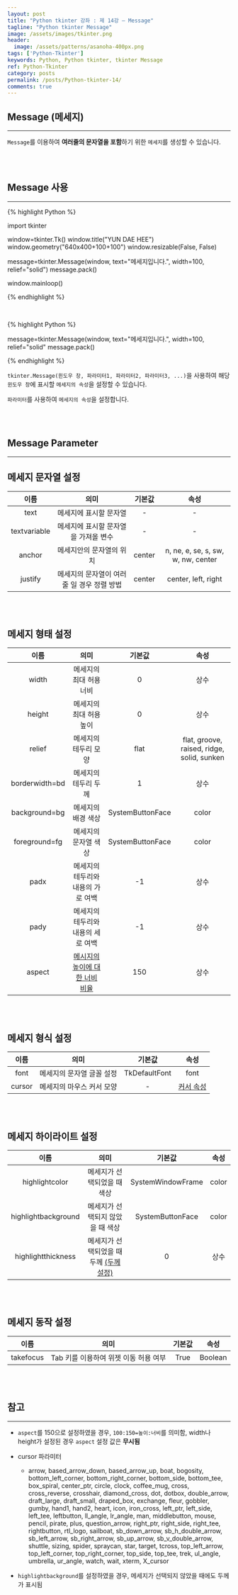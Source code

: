 ```yaml
---
layout: post
title: "Python tkinter 강좌 : 제 14강 – Message"
tagline: "Python tkinter Message"
image: /assets/images/tkinter.png
header:
  image: /assets/patterns/asanoha-400px.png
tags: ['Python-Tkinter']
keywords: Python, Python tkinter, tkinter Message
ref: Python-Tkinter
category: posts
permalink: /posts/Python-tkinter-14/
comments: true
---
```


## Message (메세지) ##
----------

`Message`를 이용하여 **여러줄의 문자열을 포함**하기 위한 `메세지`를 생성할 수 있습니다.

<br>
<br>

## Message 사용 ##
----------

{% highlight Python %}

import tkinter

window=tkinter.Tk()
window.title("YUN DAE HEE")
window.geometry("640x400+100+100")
window.resizable(False, False)

message=tkinter.Message(window, text="메세지입니다.", width=100, relief="solid")
message.pack()

window.mainloop()

{% endhighlight %}

<br>

{% highlight Python %}


message=tkinter.Message(window, text="메세지입니다.", width=100, relief="solid"
message.pack()

{% endhighlight %}


`tkinter.Message(윈도우 창, 파라미터1, 파라미터2, 파라미터3, ...)`을 사용하여 해당 `윈도우 창`에 표시할 `메세지의 속성`을 설정할 수 있습니다.

`파라미터`를 사용하여 `메세지의 속성`을 설정합니다.

<br>
<br>

## Message Parameter ##
----------

## 메세지 문자열 설정 ##

|     이름     |                    의미                   | 기본값 |                 속성                |
|:------------:|:-----------------------------------------:|:------:|:-----------------------------------:|
|     text     |            메세지에 표시할 문자열           |    -   |                  -                  |
| textvariable |     메세지에 표시할 문자열을 가져올 변수    |    -   |                  -                  |
|    anchor    |     메세지안의 문자열의 위치    | center | n, ne, e, se, s, sw, w, nw, center  |
|    justify   | 메세지의 문자열이 여러 줄 일 경우 정렬 방법 | center |         center, left, right         |

<br>
<br>

## 메세지 형태 설정 ##


|      이름      |               의미               |      기본값      |                    속성                    |
|:--------------:|:--------------------------------:|:----------------:|:------------------------------------------:|
|      width     |            메세지의 최대 허용 너비           |         0        |                    상수                    |
|     height     |            메세지의 최대 허용 높이           |         0        |                    상수                    |
|     relief     |        메세지의 테두리 모양        |       flat       | flat, groove, raised, ridge, solid, sunken |
|  borderwidth=bd |           메세지의 테두리 두께        | 1 |                    상수 |
|  background=bg |           메세지의 배경 색상        | SystemButtonFace |                    color                 |
|  foreground=fg |          메세지의 문자열 색상         | SystemButtonFace |                    color                   |
|      padx      | 메세지의 테두리와 내용의 가로 여백 |         -1        |                    상수                    |
|      pady      | 메세지의 테두리와 내용의 세로 여백 |         -1       |                    상수                    |
|      aspect  | [메시지의 높이에 대한 너비 비율](#reference-1)  |         150       |                    상수                    |

<br>
<br>

## 메세지 형식 설정 ##


|   이름   |                           의미                          |     기본값    |                                          속성                                          |
|:--------:|:-------------------------------------------------------:|:-------------:|:--------------------------------------------------------------------------------------:|
|   font   |                메세지의 문자열 글꼴 설정               | TkDefaultFont |                                          font                                          |
|  cursor  |                 메세지의 마우스 커서 모양                 |       -       |                                    [커서 속성](#reference-2)                                   |

<br>
<br>

## 메세지 하이라이트 설정 ##


|         이름        |              의미              |       기본값      | 속성 |
|:-------------------:|:------------------------------:|:-----------------:|:----:|
|    highlightcolor   |    메세지가 선택되었을 때 색상   | SystemWindowFrame |  color  |
| highlightbackground | 메세지가 선택되지 않았을 때 색상 |  SystemButtonFace |  color  |
|  highlightthickness |    메세지가 선택되었을 때 두께 [(두께 설정)](#reference-3)     |         0         | 상수 |

<br>
<br>

## 메세지 동작 설정 ##


|         이름        |              의미              |       기본값      | 속성 |
|:-------------------:|:------------------------------:|:-----------------:|:----:|
|    takefocus |    Tab 키를 이용하여 위젯 이동 허용 여부  | True |  Boolean |


<br>
<br>

## 참고 ##
----------

<a id="reference-1"></a>

* `aspect`를 150으로 설정하였을 경우, `100:150=높이:너비`를 의미함, width나 height가 설정된 경우 `aspect` 설정 값은 **무시됨**

<a id="reference-2"></a>

* cursor 파라미터

    - arrow, based_arrow_down, based_arrow_up, boat, bogosity, bottom_left_corner, bottom_right_corner, bottom_side, bottom_tee, box_spiral, center_ptr, circle, clock,	coffee_mug, cross, cross_reverse, crosshair, diamond_cross, dot, dotbox, double_arrow, draft_large, draft_small, draped_box, exchange, fleur, gobbler, gumby, hand1, hand2, heart, icon, iron_cross, left_ptr, left_side, left_tee, leftbutton, ll_angle, lr_angle, man, middlebutton, mouse, pencil, pirate, plus, question_arrow, right_ptr, right_side, right_tee, rightbutton, rtl_logo, sailboat, sb_down_arrow, sb_h_double_arrow, sb_left_arrow, sb_right_arrow, sb_up_arrow, sb_v_double_arrow, shuttle, sizing, spider, spraycan, star, target, tcross, top_left_arrow, top_left_corner, top_right_corner, top_side, top_tee, trek, ul_angle, umbrella, ur_angle, watch, wait, xterm, X_cursor

<a id="reference-3"></a>

* `highlightbackground`를 설정하였을 경우, 메세지가 선택되지 않았을 때에도 두께가 표시됨
